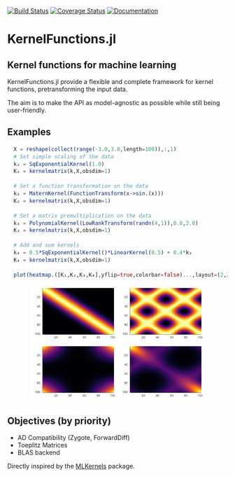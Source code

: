 [![Build Status](https://travis-ci.org/theogf/KernelFunctions.jl.svg?branch=master)](https://travis-ci.org/theogf/AugmentedGaussianProcesses.jl)
[![Coverage Status](https://coveralls.io/repos/github/theogf/KernelFunctions.jl/badge.svg?branch=master)](https://coveralls.io/github/theogf/KernelFunctions.jl?branch=master)
[![Documentation](https://img.shields.io/badge/docs-dev-blue.svg)](https://theogf.github.io/KernelFunctions.jl/dev/)
# KernelFunctions.jl
## Kernel functions for machine learning

KernelFunctions.jl provide a flexible and complete framework for kernel functions, pretransforming the input data.

The aim is to make the API as model-agnostic as possible while still being user-friendly.

## Examples

```julia
  X = reshape(collect(range(-3.0,3.0,length=100)),:,1)
  # Set simple scaling of the data
  k₁ = SqExponentialKernel(1.0)
  K₁ = kernelmatrix(k,X,obsdim=1)

  # Set a function transformation on the data
  k₂ = MaternKernel(FunctionTransform(x->sin.(x)))
  K₂ = kernelmatrix(k,X,obsdim=1)

  # Set a matrix premultiplication on the data
  k₃ = PolynomialKernel(LowRankTransform(randn(4,1)),0.0,2.0)
  K₃ = kernelmatrix(k,X,obsdim=1)

  # Add and sum kernels
  k₄ = 0.5*SqExponentialKernel()*LinearKernel(0.5) + 0.4*k₂
  K₄ = kernelmatrix(k,X,obsdim=1)

  plot(heatmap.([K₁,K₂,K₃,K₄],yflip=true,colorbar=false)...,layout=(2,2))
```
<p align=center>
  <img src="docs/src/assets/heatmap_combination.png" width=400px>
</p>

## Objectives (by priority)
- AD Compatibility (Zygote, ForwardDiff)
- Toeplitz Matrices
- BLAS backend

Directly inspired by the [MLKernels](https://github.com/trthatcher/MLKernels.jl) package.
